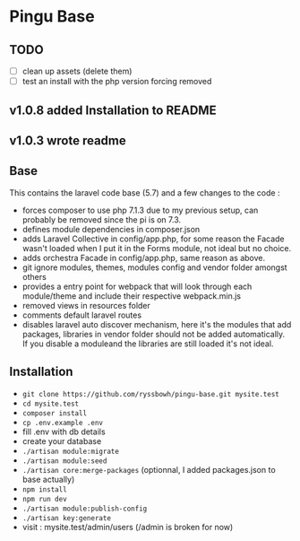 # Pingu Base

## TODO
- [ ] clean up assets (delete them)
- [ ] test an install with the php version forcing removed

## v1.0.8 added Installation to README
## v1.0.3 wrote readme

## Base
This contains the laravel code base (5.7) and a few changes to the code :

- forces composer to use php 7.1.3 due to my previous setup, can probably be removed since the pi is on 7.3.
- defines module dependencies in composer.json
- adds Laravel Collective in config/app.php, for some reason the Facade wasn't loaded when I put it in the Forms module, not ideal but no choice.
- adds orchestra Facade in config/app.php, same reason as above.
- git ignore modules, themes, modules config and vendor folder amongst others
- provides a entry point for webpack that will look through each module/theme and include their respective webpack.min.js
- removed views in resources folder
- comments default laravel routes
- disables laravel auto discover mechanism, here it's the modules that add packages, libraries in vendor folder should not be added automatically. If you disable a moduleand the libraries are still loaded it's not ideal.

## Installation

- `git clone https://github.com/ryssbowh/pingu-base.git mysite.test`
- `cd mysite.test`
- `composer install`
- `cp .env.example .env`
- fill .env with db details
- create your database
- `./artisan module:migrate`
- `./artisan module:seed`
- `./artisan core:merge-packages` (optionnal, I added packages.json to base actually)
- `npm install`
- `npm run dev`
- `./artisan module:publish-config`
- `./artisan key:generate`
- visit : mysite.test/admin/users (/admin is broken for now)